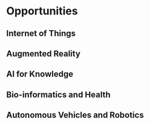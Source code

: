 # Opportunities

## Internet of Things

## Augmented Reality

## AI for Knowledge

## Bio-informatics and Health

## Autonomous Vehicles and Robotics
